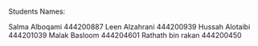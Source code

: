 Students Names:

Salma Alboqami 444200887
Leen Alzahrani 444200939
Hussah Alotaibi 444201039
Malak Basloom 444204601
Rathath bin rakan 444200450
